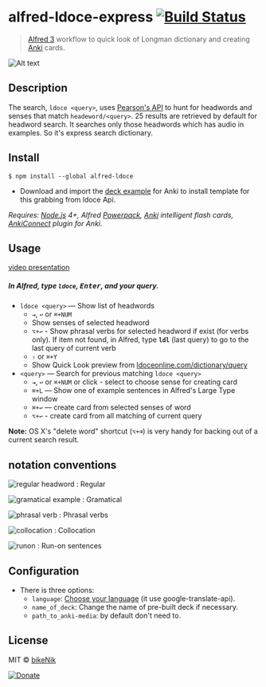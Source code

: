 # alfred-ldoce-express [![Build Status](https://travis-ci.org/bikeNik/alfred-ldoce.svg?branch=master)](https://travis-ci.org/bikeNik/alfred-ldoce)

> [Alfred 3](https://www.alfredapp.com) workflow to quick look of Longman dictionary and creating [Anki](https://apps.ankiweb.net) cards.

![Alt text](https://monosnap.com/file/0FutYvzGRaSWQQonXZnNdTh3ncvnGz.png)

## Description

The search, `ldoce <query>`, uses [Pearson's API](http://developer.pearson.com/apis/dictionaries) to hunt for headwords and senses that match `headeword/<query>`. 25 results are retrieved by default for headword search.
It searches only those headwords which has audio in examples. So it's express search dictionary.

## Install

```
$ npm install --global alfred-ldoce
```

* Download and import the [deck example](https://github.com/bikenik/alfred-ldoce/blob/master/Ldoce-Express.apkg) for Anki to install template for this grabbing from ldoce Api.

_Requires: [Node.js](https://nodejs.org) 4+, Alfred [Powerpack](https://www.alfredapp.com/powerpack/), [Anki](https://apps.ankiweb.net) intelligent flash cards, [AnkiConnect](https://ankiweb.net/shared/info/2055492159) plugin for Anki._

## Usage
[video presentation](https://youtu.be/MD6wpJJIzHc)

##### In Alfred, type `ldoce`, <kbd>Enter</kbd>, and your query.

* `ldoce <query>` 
  — Show list of headwords 
  - `⇥`, `↩` or `⌘+NUM` 
  - Show senses of selected headword 
  - `⌥+↩` - Show phrasal verbs for selected headword if exist (for verbs only). If item not found, in Alfred, type **`ldl`** (last query) to go to the last query of current verb 
  - `⇧` or `⌘+Y` 
  - Show Quick Look preview from [ldoceonline.com/dictionary/query](https://www.ldoceonline.com)
* `<query>` 
— Search for previous matching `ldoce <query>`
  * `⇥`, `↩` or `⌘+NUM` or click - select to choose sense for creating card
  * `⌘+L` — Show one of example sentences in Alfred's Large Type window
  * `⌘+↩` — create card from selected senses of word
  * `⌥+↩` - create card from all matching of current query

**Note:** OS X's "delete word" shortcut (`⌥+⌫`) is very handy for backing out of a current search result.

## notation conventions

![regular headword](https://monosnap.com/file/KV6vraTFJHThTFsQeoQwtisUMBDrC3.png)
: Regular

![gramatical example](https://monosnap.com/file/HZt858KXy398FSU5YBGJZo3mhXgmuh.png)
: Gramatical

![phrasal verb](https://monosnap.com/file/4TY1QQIqzS4WKqqcnVEfgarEFTHq74.png)
: Phrasal verbs

![collocation](https://monosnap.com/file/OaTcAp1VMGkRJhyYYItkhtXGWlNaLG.png)
: Collocation

![runon](https://monosnap.com/file/AcL3WjZvjmZBBCJyYYTs54zFqnmY3y.png)
: Run-on sentences

## Configuration

* There is three options: 
	- `language`: [Choose your language](https://cloud.google.com/translate/docs/languages) (it use google-translate-api). 
	- `name_of_deck`: Change the name of pre-built deck if necessary. 
	- `path_to_anki-media`: by default don't need to.

## License

MIT © [bikeNik](https://github.com/bikenik)

[![Donate](https://img.shields.io/badge/Donate-PayPal-green.svg)](https://www.paypal.com/cgi-bin/webscr?cmd=_s-xclick&hosted_button_id=VGQSA6T7M8YD8)